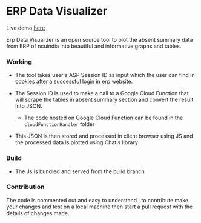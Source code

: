 # ERP Data Visualizer

Live demo [here](https://pushpendersaini0.github.io/erp-data-visualizer/)

Erp Data Visualizer is an open source tool to plot the absent summary data from ERP of ncuindia into beautiful and informative graphs and tables.

### Working

* The tool takes user's ASP Session ID as input which the user can find in cookies after a successful login in erp website.

* The Session ID is used to make a call to a Google Cloud Function that will scrape the tables in absent summary section and convert the result into JSON.
    * The code hosted on Google Cloud Function can be found in the `cloudFunctionHandler` folder

* This JSON is then stored and processed in client browser using JS and the processed data is plotted using Chatjs library

### Build

* The Js is bundled and served from the build branch

### Contribution

The code is commented out and easy to understand , to contribute make your changes and test on a local machine then start a pull request with the details of changes made.